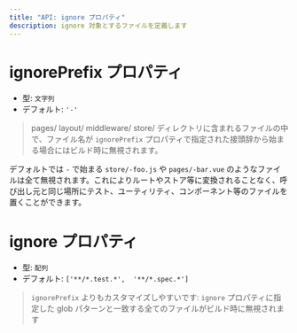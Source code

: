 ```yaml
---
title: "API: ignore プロパティ"
description: ignore 対象とするファイルを定義します
---
```


# ignorePrefix プロパティ

- 型: `文字列`
- デフォルト: `'-'`

> pages/ layout/ middleware/ store/ ディレクトリに含まれるファイルの中で、ファイル名が `ignorePrefix` プロパティで指定された接頭辞から始まる場合にはビルド時に無視されます。

デフォルトでは `-` で始まる `store/-foo.js` や `pages/-bar.vue` のようなファイルは全て無視されます。これによりルートやストア等に変換されることなく、呼び出し元と同じ場所にテスト、ユーティリティ、コンポーネント等のファイルを置くことができます。

# ignore プロパティ

- 型: `配列`
- デフォルト: `['**/*.test.*',  '**/*.spec.*']`

> `ignorePrefix` よりもカスタマイズしやすいです: `ignore` プロパティに指定した glob パターンと一致する全てのファイルがビルド時に無視されます
